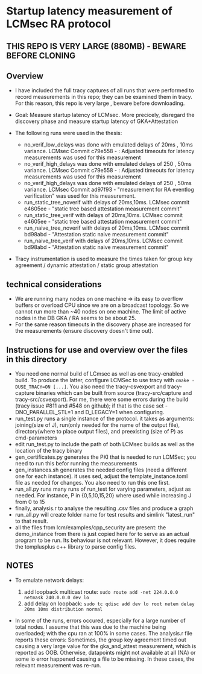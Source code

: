 # Startup latency measurement of LCMsec RA protocol

## THIS REPO IS VERY LARGE (880MB) - BEWARE BEFORE CLONING 

## Overview

* I have included the full tracy captures of all runs that were performed to record measurements in this repo; they can be examined them in tracy. For this reason, this repo is very large , beware before downloading.

* Goal: Measure startup latency of LCMsec. More precicely, disregard the discovery phase and measure startup latency of GKA+Attestation

* The following runs were used in the thesis:
    * no_verif_low_delays was done with emulated delays of 20ms , 10ms variance. LCMsec Commit c79e558 - : Adjusted timeouts for latency measurements was used for this measurement
    * no_verif_high_delays was done with emulated delays of 250 , 50ms variance. LCMsec Commit c79e558 - : Adjusted timeouts for latency measurements was used for this measurement
    * no_verif_high_delays was done with emulated delays of 250 , 50ms variance. LCMsec Commit  ad97f93 - "measurement for RA eventlog verification" was used for this measurement.
    * run_static_tree_noverif with delays of 20ms,10ms. LCMsec commit e4605ee - "static tree based attestation measurement commit"
    * run_static_tree_verif with delays of 20ms,10ms. LCMsec commit e4605ee - "static tree based attestation measurement commit"
    * run_naive_tree_noverif with delays of 20ms,10ms. LCMsec commit bd98abd - "Attestation static naive measurement commit" 
    * run_naive_tree_verif with delays of 20ms,10ms. LCMsec commit bd98abd - "Attestation static naive measurement commit" 
    
* Tracy instrumentation is used to measure the times taken for group key agreement / dynamic attestation / static group attestation

## technical considerations

* We are running many nodes on one machine => its easy to overflow buffers or overload CPU since we are on a broadcast topology. So we cannot run more than ~40 nodes on one machine. The limit of active nodes in the DB GKA / RA seems to be about 25.
* For the same reason timeouts in the discovery phase are increased for the measurements (ensure discovery doesn't time out).

## Instructions for use and overview over the files in this directory
* You need one normal build of LCmsec as well as one tracy-enabled build. To produce the latter, configure LCMSec to use tracy with `cmake -DUSE_TRACY=ON [...]`. You also need the tracy-csvexport and tracy-capture binaries which can be built from source (tracy-src/capture and tracy-src/csvexport). For me, there were some errors during the build (tracy issue #811 and #548 on github); if that is the case set -DNO_PARALLEL_STL=1 and D_LEGACY=1 when configuring.
* run_test.py runs a single instance of the protocol. it takes as arguments: joining(size of J), run(only needed for the name of the output file), directory(where to place output files), and preexisting (size of P) as cmd-parameters
* edit run_test.py to include the path of both LCMsec builds as well as the location of the tracy binary
* gen_certificates.py generates the PKI that is needed to run LCMSec; you need to run this befor running the measurements
* gen_instances.sh generates the needed config files (need a different one for each instance). it uses sed, adjust the template_instance.toml file as needed for changes. You also need to run this one first.
* run_all.py runs many runs of run_test for varying parameters, adjust as needed. For instance, P in {0,5,10,15,20} where used while increasing J from 0 to 15
* finally, analysis.r to analyse the resulting .csv files and produce a graph
* run_all.py will create folder name for test results and simlink "latest_run" to that result.
* all the files from lcm/examples/cpp_security are present: the demo_instance from there is just copied here for to serve as an actual program to be run. Its behaviour is not relevant. However, it does require the tomplusplus c++ library to parse config files.

## NOTES

* To emulate network delays:
    1. add loopback multicast route: `sudo route add -net 224.0.0.0 netmask 240.0.0.0 dev lo`
    2. add delay on loopback: `sudo tc qdisc add dev lo root netem delay 20ms 10ms distribution normal`

* In some of the runs, errors occured, especially for a large number of total nodes. I assume that this was due to the machine being overloaded; with the cpu ran at 100% in some cases. The analysis.r file reports these errors: Sometimes, the group key agreement timed out causing a very large value for the gka_and_attest measurement, which is reported as OOB. Otherwise, datapoints might not available at all (NA) or some io error happened causing a file to be missing. In these cases, the relevant measurement was re-run.
